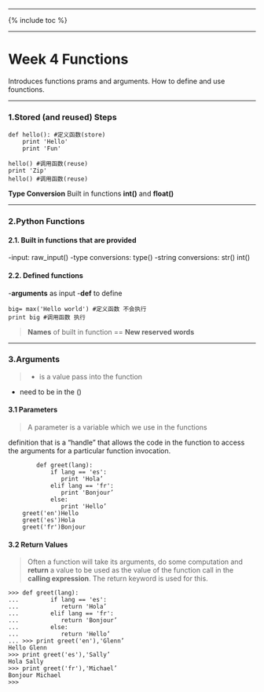 ﻿
---

{% include toc %}

---

# Week 4 Functions 


Introduces functions prams and arguments. How to define and use founctions.
<!--more-->

----------

### 1.Stored (and reused) Steps

```
def hello(): #定义函数(store)
    print 'Hello'
    print 'Fun'
    
hello() #调用函数(reuse)
print 'Zip'
hello() #调用函数(reuse)
```

>
**Type Conversion** 
Built in functions **int()** and **float()**

----------

### 2.Python Functions

#### 2.1. **Built in functions** that are provided 

-input: raw_input()
-type conversions: type()
-string conversions: str() int()

#### 2.2. **Defined functions**

-**arguments** as input
-**def** to define

```
big= max('Hello world') #定义函数 不会执行
print big #调用函数 执行
```

>**Names** of built in function == **New reserved words**

----------

### 3.Arguments 

>- is a value pass into the function 
- need to be in the ()
 
#### 3.1 Parameters

>A parameter is a variable which we use in the functions


 definition that is a “handle” that allows the code in the function to access the arguments for a particular function invocation.


```
        def greet(lang):
            if lang == 'es':
               print 'Hola’
            elif lang == 'fr':
               print 'Bonjour’
            else:
               print 'Hello’
    greet('en')Hello
    greet('es')Hola
    greet('fr')Bonjour
```

#### 3.2 Return Values

>Often a function will take its arguments, do some computation and **return** a value to be used as the value of the function call in the **calling expression**.  The return keyword is used for this.

```
>>> def greet(lang):
...         if lang == 'es':
...            return 'Hola’
...         elif lang == 'fr':
...            return 'Bonjour’
...         else:
...            return 'Hello’
... >>> print greet('en'),'Glenn’
Hello Glenn
>>> print greet('es'),'Sally’
Hola Sally
>>> print greet('fr'),'Michael’
Bonjour Michael
>>> 
```
